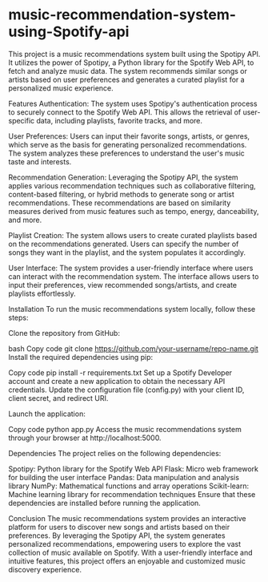 # music-recommendation-system-using-Spotify-api
This project is a music recommendations system built using the Spotipy API. It utilizes the power of Spotipy, a Python library for the Spotify Web API, to fetch and analyze music data. The system recommends similar songs or artists based on user preferences and generates a curated playlist for a personalized music experience.

Features
Authentication: The system uses Spotipy's authentication process to securely connect to the Spotify Web API. This allows the retrieval of user-specific data, including playlists, favorite tracks, and more.

User Preferences: Users can input their favorite songs, artists, or genres, which serve as the basis for generating personalized recommendations. The system analyzes these preferences to understand the user's music taste and interests.

Recommendation Generation: Leveraging the Spotipy API, the system applies various recommendation techniques such as collaborative filtering, content-based filtering, or hybrid methods to generate song or artist recommendations. These recommendations are based on similarity measures derived from music features such as tempo, energy, danceability, and more.

Playlist Creation: The system allows users to create curated playlists based on the recommendations generated. Users can specify the number of songs they want in the playlist, and the system populates it accordingly.

User Interface: The system provides a user-friendly interface where users can interact with the recommendation system. The interface allows users to input their preferences, view recommended songs/artists, and create playlists effortlessly.

Installation
To run the music recommendations system locally, follow these steps:

Clone the repository from GitHub:

bash
Copy code
git clone https://github.com/your-username/repo-name.git
Install the required dependencies using pip:

Copy code
pip install -r requirements.txt
Set up a Spotify Developer account and create a new application to obtain the necessary API credentials. Update the configuration file (config.py) with your client ID, client secret, and redirect URI.

Launch the application:

Copy code
python app.py
Access the music recommendations system through your browser at http://localhost:5000.

Dependencies
The project relies on the following dependencies:

Spotipy: Python library for the Spotify Web API
Flask: Micro web framework for building the user interface
Pandas: Data manipulation and analysis library
NumPy: Mathematical functions and array operations
Scikit-learn: Machine learning library for recommendation techniques
Ensure that these dependencies are installed before running the application.

Conclusion
The music recommendations system provides an interactive platform for users to discover new songs and artists based on their preferences. By leveraging the Spotipy API, the system generates personalized recommendations, empowering users to explore the vast collection of music available on Spotify. With a user-friendly interface and intuitive features, this project offers an enjoyable and customized music discovery experience.





